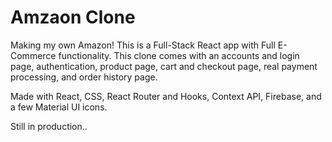 # Amzaon Clone

Making my own Amazon! This is a Full-Stack React app with Full E-Commerce functionality. This clone comes with an accounts and login page, authentication,  product page, cart and checkout page, real payment processing, and order history page.

Made with React, CSS, React Router and Hooks, Context API, Firebase, and a few Material UI icons.


Still in production..
